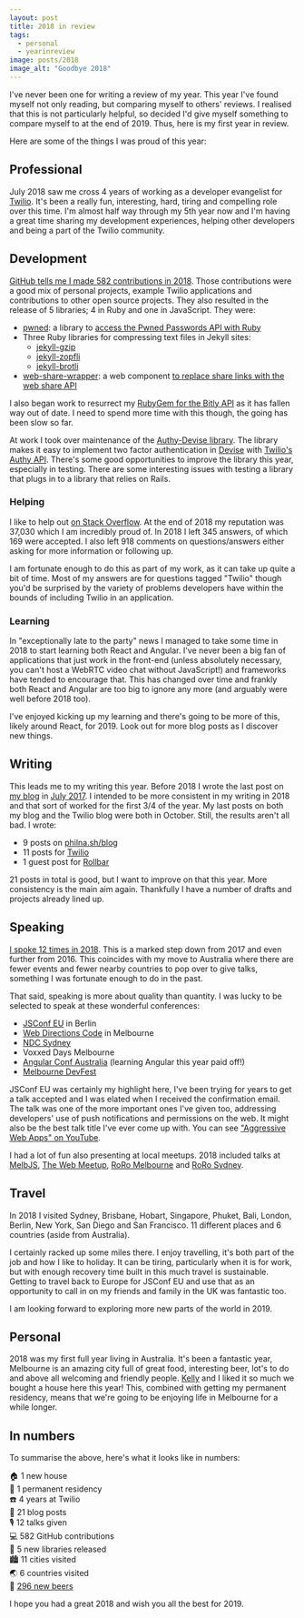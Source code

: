 ```yaml
---
layout: post
title: 2018 in review
tags:
  - personal
  - yearinreview
image: posts/2018
image_alt: "Goodbye 2018"
---
```


I've never been one for writing a review of my year. This year I've found myself not only reading, but comparing myself to others' reviews. I realised that this is not particularly helpful, so decided I'd give myself something to compare myself to at the end of 2019. Thus, here is my first year in review.

Here are some of the things I was proud of this year:

## Professional

July 2018 saw me cross 4 years of working as a developer evangelist for [Twilio](http://twilio.com/). It's been a really fun, interesting, hard, tiring and compelling role over this time. I'm almost half way through my 5th year now and I'm having a great time sharing my development experiences, helping other developers and being a part of the Twilio community.

## Development

[GitHub tells me I made 582 contributions in 2018](https://github.com/philnash?tab=overview&from=2018-12-01&to=2018-12-31). Those contributions were a good mix of personal projects, example Twilio applications and contributions to other open source projects. They also resulted in the release of 5 libraries; 4 in Ruby and one in JavaScript. They were:

* [pwned](https://github.com/philnash/pwned): a library to [access the Pwned Passwords API with Ruby](https://www.twilio.com/blog/2018/03/better-passwords-in-ruby-applications-pwned-passwords-api.html)
* Three Ruby libraries for compressing text files in Jekyll sites:
  * [jekyll-gzip](https://github.com/philnash/jekyll-gzip)
  * [jekyll-zopfli](https://github.com/philnash/jekyll-zopfli)
  * [jekyll-brotli](https://github.com/philnash/jekyll-brotli/)
* [web-share-wrapper](https://github.com/philnash/web-share-wrapper): a web component [to replace share links with the web share API](https://philna.sh/blog/2018/04/25/web-share-api-with-web-components/)

I also began work to resurrect my [RubyGem for the Bitly API](https://github.com/philnash/bitly/) as it has fallen way out of date. I need to spend more time with this though, the going has been slow so far.

At work I took over maintenance of the [Authy-Devise library](https://github.com/twilio/authy-devise). The library makes it easy to implement two factor authentication in [Devise](https://github.com/plataformatec/devise) with [Twilio's Authy API](https://www.twilio.com/docs/authy). There's some good opportunities to improve the library this year, especially in testing. There are some interesting issues with testing a library that plugs in to a library that relies on Rails.

### Helping

I like to help out [on Stack Overflow](https://stackoverflow.com/users/28376/philnash?tab=profile). At the end of 2018 my reputation was 37,030 which I am incredibly proud of. In 2018 I left 345 answers, of which 169 were accepted. I also left 918 comments on questions/answers either asking for more information or following up.

I am fortunate enough to do this as part of my work, as it can take up quite a bit of time. Most of my answers are for questions tagged "Twilio" though you'd be surprised by the variety of problems developers have within the bounds of including Twilio in an application.

### Learning

In "exceptionally late to the party" news I managed to take some time in 2018 to start learning both React and Angular. I've never been a big fan of applications that just work in the front-end (unless absolutely necessary, you can't host a WebRTC video chat without JavaScript!) and frameworks have tended to encourage that. This has changed over time and frankly both React and Angular are too big to ignore any more (and arguably were well before 2018 too).

I've enjoyed kicking up my learning and there's going to be more of this, likely around React, for 2019. Look out for more blog posts as I discover new things.

## Writing

This leads me to my writing this year. Before 2018 I wrote the last post on [my blog](/blog) in [July 2017](/blog/2017/07/12/two-tests-you-should-run-against-your-ruby-project-now/). I intended to be more consistent in my writing in 2018 and that sort of worked for the first 3/4 of the year. My last posts on both my blog and the Twilio blog were both in October. Still, the results aren't all bad. I wrote:

* 9 posts on [philna.sh/blog](/blog)
* 11 posts for [Twilio](https://www.twilio.com/blog/author/pnash/)
* 1 guest post for [Rollbar](https://rollbar.com/blog/top-10-ruby-on-rails-errors/)

21 posts in total is good, but I want to improve on that this year. More consistency is the main aim again. Thankfully I have a number of drafts and projects already lined up.

## Speaking

[I spoke 12 times in 2018](/speaking/history/). This is a marked step down from 2017 and even further from 2016. This coincides with my move to Australia where there are fewer events and fewer nearby countries to pop over to give talks, something I was fortunate enough to do in the past.

That said, speaking is more about quality than quantity. I was lucky to be selected to speak at these wonderful conferences:

  * [JSConf EU](https://2018.jsconf.eu/speakers/) in Berlin
  * [Web Directions Code](https://www.webdirections.org/code/speakers/phil-nash.php) in Melbourne
  * [NDC Sydney](https://ndcsydney.com/talk/service-workers-beyond-the-cache/)
  * Voxxed Days Melbourne
  * [Angular Conf Australia](https://www.angularconf.com.au/#speakers) (learning Angular this year paid off!)
  * [Melbourne DevFest](https://www.gdgmelbourne.com/devfest-2018/)

JSConf EU was certainly my highlight here, I've been trying for years to get a talk accepted and I was elated when I received the confirmation email. The talk was one of the more important ones I've given too, addressing developers' use of push notifications and permissions on the web. It might also be the best talk title I've ever come up with. You can see ["Aggressive Web Apps" on YouTube](https://www.youtube.com/watch?v=uo-UOvq3-0Y).

I had a lot of fun also presenting at local meetups. 2018 included talks at [MelbJS](http://melbjs.com/), [The Web Meetup](https://www.meetup.com/the-web/), [RoRo Melbourne](https://www.meetup.com/Ruby-On-Rails-Oceania-Melbourne/) and [RoRo Sydney](https://www.meetup.com/Ruby-On-Rails-Oceania-Sydney/).

## Travel

In 2018 I visited Sydney, Brisbane, Hobart, Singapore, Phuket, Bali, London, Berlin, New York, San Diego and San Francisco. 11 different places and 6 countries (aside from Australia).

I certainly racked up some miles there. I enjoy travelling, it's both part of the job and how I like to holiday. It can be tiring, particularly when it is for work, but with enough recovery time built in this much travel is sustainable. Getting to travel back to Europe for JSConf EU and use that as an opportunity to call in on my friends and family in the UK was fantastic too.

I am looking forward to exploring more new parts of the world in 2019.

## Personal

2018 was my first full year living in Australia. It's been a fantastic year, Melbourne is an amazing city full of great food, interesting beer, lot's to do and above all welcoming and friendly people. [Kelly](https://twitter.com/kellydunlop) and I liked it so much we bought a house here this year! This, combined with getting my permanent residency, means that we're going to be enjoying life in Melbourne for a while longer.

## In numbers

To summarise the above, here's what it looks like in numbers:

🏠 1 new house<br>
🛂 1 permanent residency<br>
☎️ 4 years at Twilio<br>
📝 21 blog posts<br>
🎙 12 talks given<br>
💻 582 GitHub contributions<br>
💎 5 new libraries released<br>
🏙 11 cities visited<br>
🌏 6 countries visited<br>
🍻 [296 new beers](https://untappd.com/user/philnash/beers)

I hope you had a great 2018 and wish you all the best for 2019.